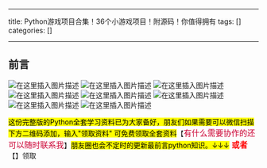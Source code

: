 
--- 
title:  Python游戏项目合集！36个小游戏项目！附源码！你值得拥有 
tags: []
categories: [] 

---
## 前言

<img src="https://img-blog.csdnimg.cn/direct/bdf1e847b8944fedac116cc1ee00d843.png" alt="在这里插入图片描述"> <img src="https://img-blog.csdnimg.cn/direct/0e2a390dc7224c9c979034fd8c5c8a0d.png" alt="在这里插入图片描述"> <img src="https://img-blog.csdnimg.cn/direct/f15ae4c606624b33a358550fe67933ee.png" alt="在这里插入图片描述"> <img src="https://img-blog.csdnimg.cn/direct/abe38f84c005428ca7fdd77234e4719c.png" alt="在这里插入图片描述"> <img src="https://img-blog.csdnimg.cn/direct/da3eae9440d14eb8927286881b5cd864.png" alt="在这里插入图片描述"> <img src="https://img-blog.csdnimg.cn/direct/97d8d90a9be24c6a9555a744dfec5ac8.png" alt="在这里插入图片描述"> <img src="https://img-blog.csdnimg.cn/direct/0b4941c1484a4f45be968d4d84feb60a.png" alt="在这里插入图片描述"> <img src="https://img-blog.csdnimg.cn/direct/175ccbe3d4c943d9ba1794002e638091.png" alt="在这里插入图片描述">

<mark>这份完整版的Python全套学习资料已为大家备好，朋友们如果需要可以微信扫描下方二维码添加，输入"领取资料" 可免费领取全套资料</mark>【<font color="#CC0033" size="3" face="微软雅黑">有什么需要协作的还可以随时联系我</font>】<mark>朋友圈也会不定时的更新最前言python知识。↓↓↓</mark><font color="red" size="3"> **或者**</font> 【】领取
